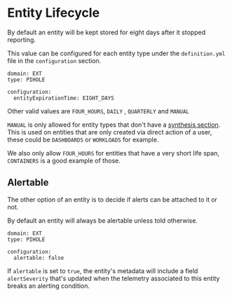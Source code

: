 # Entity Lifecycle

By default an entity will be kept stored for eight days after it stopped reporting.

This value can be configured for each entity type under the `definition.yml` file in the `configuration` section.

```
domain: EXT
type: PIHOLE

configuration:
  entityExpirationTime: EIGHT_DAYS
```

Other valid values are `FOUR_HOURS`, `DAILY` , `QUARTERLY` and `MANUAL`

`MANUAL` is only allowed for entity types that don't have a [synthesis section][synthesis].
This is used on entities that are only created via direct action of a user, these could be `DASHBOARDS` or `WORKLOADS` for example.

We also only allow `FOUR_HOURS` for entities that have a very short life span, `CONTAINERS` is a good example of those.

## Alertable

The other option of an entity is to decide if alerts can be attached to it or not.

By default an entity will always be alertable unless told otherwise.

```
domain: EXT
type: PIHOLE

configuration:
  alertable: false
```

If `alertable` is set to `true`, the entity's metadata will include a field `alertSeverity` that's updated when the telemetry associated to this entity breaks an alerting condition.

[synthesis]: synthesis.md